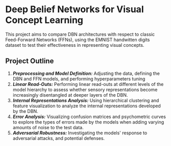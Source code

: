 # Deep Belief Networks for Visual Concept Learning
This project aims to compare DBN architectures with respect to classic Feed-Forward Networks (FFNs), using the EMNIST handwitten digits dataset to test their effectiveness in representing visual concepts.

## Project Outline
1. ***Preprocessing and Model Definition:*** Adjusting the data, defining the DBN and FFN models, and performing hyperparameters tuning
2. ***Linear Read-Outs:*** Performing linear read-outs at different levels of the model hierarchy to assess whether sensory representations become increasingly disentangled at deeper layers of the DBN.
3. ***Internal Representations Analysis:*** Using hierarchical clustering and feature visualization to analyze the internal representations developed by the DBN.
4. ***Error Analysis:*** Visualizing confusion matrices and psychometric curves to explore the types of errors made by the models when adding varying amounts of noise to the test data.
5. ***Adversarial Robustness:*** Investigating the models' response to adversarial attacks, and potential defenses.
